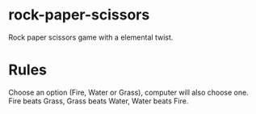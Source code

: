 # rock-paper-scissors

Rock paper scissors game with a elemental twist.

# Rules
Choose an option (Fire, Water or Grass), computer will also choose one. Fire beats Grass, Grass beats Water, Water beats Fire.